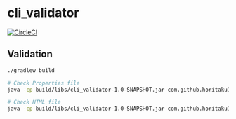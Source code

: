 # cli_validator

[![CircleCI](https://circleci.com/gh/horitaku1124/cli_validator.svg?style=svg)](https://circleci.com/gh/horitaku1124/cli_validator)



## Validation
```.bash
./gradlew build

# Check Properties file
java -cp build/libs/cli_validator-1.0-SNAPSHOT.jar com.github.horitaku1124.cli_validator.PropertyValidate2Kt src/main/resource/test2.properties

# Check HTML file
java -cp build/libs/cli_validator-1.0-SNAPSHOT.jar com.github.horitaku1124.cli_validator.HtmlValidateKt src/main/resource/test1.html 

```